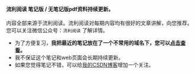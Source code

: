 #### 流利阅读 笔记版 / 无笔记版pdf资料持续更新。

内容全部来源于流利阅读。流利阅读对每期内容均有很好的文章讲解，向您推荐。
您可以关注微信公众号：`流利阅读` 了解详情。

- 为了方便复习，**我把最近的笔记放在了一个不常用的域名下，您可以[点击查看](http:www.ncstoj.cn/llyd.html)。**
- 我不保证这个笔记和web页面会长期持续更新。
- 如果您觉得笔记不错，可以给[我的CSDN博客](https://me.csdn.net/zhaohaibo_)增加一个关注。
